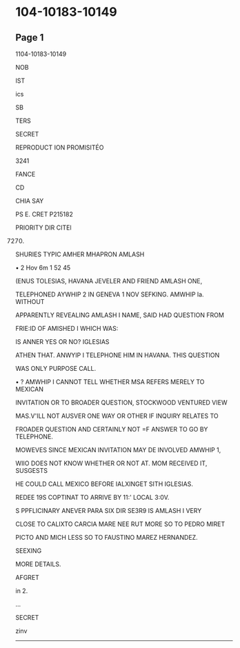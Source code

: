 # 104-10183-10149

## Page 1

1104-10183-10149

NOB

IST

ics

SB

TERS

SECRET

REPRODUCT ION PROMISITÉO

3241

FANCE

CD

CHIA SAY

PS E. CRET P215182

PRIORITY DIR CITEl

7270.

SHURIES TYPIC AMHER MHAPRON AMLASH

• 2 Hov 6m 1 52 45

(ENUS TOLESIAS, HAVANA JEVELER AND FRIEND AMLASH ONE,

TELEPHONED AYWHIP 2 IN GENEVA 1 NOV SEFKING. AMWHIP la. WITHOUT

APPARENTLY REVEALING AMLASH I NAME, SAID HAD QUESTION FROM

FRIE:ID OF AMISHED I WHICH WAS:

IS ANNER YES OR NO? IGLESIAS

ATHEN THAT. ANWYIP I TELEPHONE HIM IN HAVANA. THIS QUESTION

WAS ONLY PURPOSE CALL.

• ? AMWHIP I CANNOT TELL WHETHER MSA REFERS MERELY TO MEXICAN

INVITATION OR TO BROADER QUESTION, STOCKWOOD VENTURED VIEW

MAS.V'ILL NOT AUSVER ONE WAY OR OTHER IF INQUIRY RELATES TO

FROADER QUESTION AND CERTAINLY NOT =F ANSWER TO GO BY TELEPHONE.

MOWEVES SINCE MEXICAN INVITATION MAY DE INVOLVED AMWHIP 1,

WIIO DOES NOT KNOW WHETHER OR NOT AT. MOM RECEIVED IT, SUSGESTS

HE COULD CALL MEXICO BEFORE IALXINGET SITH IGLESIAS.

REDEE 19S COPTINAT TO ARRIVE BY 11:' LOCAL 3:0V.

S PPFLICINARY ANEVER PARA SIX DIR SE3R9 IS AMLASH I VERY

CLOSE TO CALIXTO CARCIA MARE NEE RUT MORE SO TO PEDRO MIRET

PICTO AND MICH LESS SO TO FAUSTINO MAREZ HERNANDEZ.

SEEXING

MORE DETAILS.

AFGRET

in 2.

...

SECRET

zinv

---

